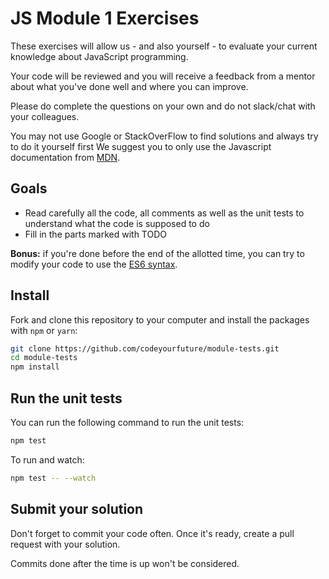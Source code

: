 # JS Module 1 Exercises

These exercises will allow us - and also yourself - to evaluate your current knowledge about JavaScript programming.

Your code will be reviewed and you will receive a feedback from a mentor about what you've done well and where you can improve.

Please do complete the questions on your own and do not slack/chat with your colleagues.

You may not use Google or StackOverFlow to find solutions and always try to do it yourself first
We suggest you to only use the Javascript documentation from [MDN](https://developer.mozilla.org/en-US/docs/Web/JavaScript/Guide).

## Goals

* Read carefully all the code, all comments as well as the unit tests to understand what the code is supposed to do
* Fill in the parts marked with TODO

**Bonus:** if you're done before the end of the allotted time, you can try to modify your code to use the [ES6 syntax](https://babeljs.io/learn-es2015/).

## Install

Fork and clone this repository to your computer and install the packages with `npm` or `yarn`:

```sh
git clone https://github.com/codeyourfuture/module-tests.git
cd module-tests
npm install
```

## Run the unit tests

You can run the following command to run the unit tests:

```sh
npm test
```

To run and watch:

```sh
npm test -- --watch
```

## Submit your solution

Don't forget to commit your code often. Once it's ready, create a pull request with your solution.

Commits done after the time is up won't be considered.
